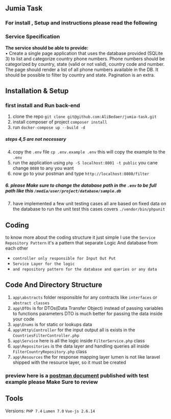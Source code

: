 ## Jumia Task

### For install , Setup and instructions please read the following 

### Service Specification
**The service should be able to provide:** <br/>
• Create a single page application that uses the database provided (SQLite 3) to list and
categorize country phone numbers.
Phone numbers should be categorized by country, state (valid or not valid), country code and
number.
The page should render a list of all phone numbers available in the DB. It should be possible to
filter by country and state. Pagination is an extra.<br/>


## Installation & Setup
### first install and Run back-end
 1. clone the repo `git clone git@github.com:AliBedaer/jumia-task.git`
 2. install composer of project `composer install` 
 3. run `docker-compose up --build -d`
#####  steps 4,5 are not necessary
 4. copy the `.env` file `cp .env.example .env` this will copy the example to the `.env`
 5. run the application using `php -S localhost:8001 -t public` you cane change `8080` to any you want
 6. now go to your postman and type `http://localhost:8080/filter`

##### 6. please Make sure to change the database path in the `.env` to be full path like this `/media/user/project/database/sample.db`

 7. have implemented a few unit testing cases all are based on fixed data on the database
to run the unit test this cases covers  `./vendor/bin/phpunit` 
    
## Coding
to know more about the coding structure it just simple I use the `Service Repository Pattern` it's a pattern that 
separate Logic And database from each other
- `controller only responsible for Input Out Put`
- `Service Layer for the logic`
- `and repository pattern for the database and queries or any data `

## Code And Directory Structure

 1. `app\abstracts` folder responsible for any contracts like `interfaces` or `abstract classes`
 2. `app\DTOs` is for DTOs(Data Transfer Object) instead of passing variables to functions parameters DTO is much better for passing the data inside your code
 3. `app\Enums` is for static or lookups data 
 4. `app\Http\Controller` for the input output all is exists in the  `CountriesFilterController.php`
 5. `app\Service` here is all the logic inside `FilterService.php` class   
 5. `app\Repositories` is the data layer and handling queries all inside `FilterCountryRepository.php` class
 6. `app\Resources` the for response mapping layer lumen is not like laravel shipped with the resource layer, so it must be created 

### preview here is a [postman document](https://documenter.getpostman.com/view/2026321/UVByKWTq) published with test example please Make Sure to review

## Tools

Versions: `PHP 7.4` `Lumen 7.0` `Vue-js 2.6.14`


